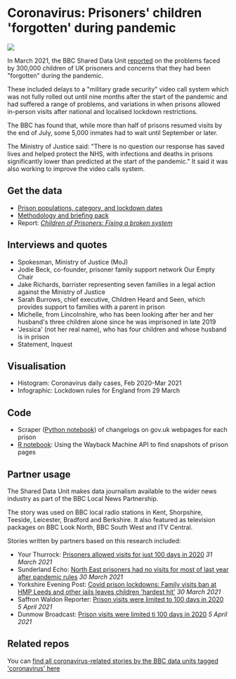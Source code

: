 # Coronavirus: Prisoners' children 'forgotten' during pandemic

![](https://ichef.bbci.co.uk/news/976/cpsprodpb/03B8/production/_117625900_hi055203679.jpg)

In March 2021, the BBC Shared Data Unit [reported](https://www.bbc.co.uk/news/uk-56420186) on the problems faced by 300,000 children of UK prisoners and concerns that they had been "forgotten" during the pandemic. 

These included delays to a "military grade security" video call system which was not fully rolled out until nine months after the start of the pandemic and had suffered a range of problems, and variations in when prisons allowed in-person visits after national and localised lockdown restrictions.

The BBC has found that, while more than half of prisons resumed visits by the end of July, some 5,000 inmates had to wait until September or later.

The Ministry of Justice said: "There is no question our response has saved lives and helped protect the NHS, with infections and deaths in prisons significantly lower than predicted at the start of the pandemic." It said it was also working to improve the video calls system.

## Get the data

* [Prison populations, category, and lockdown dates](https://docs.google.com/spreadsheets/d/1btuVp8PCHmdExq1Hc-farO4MN_nYUoxqpcGe4a3XI20/edit#gid=0)
* [Methodology and briefing pack](https://docs.google.com/document/d/1WPXWtU87zRsp4seuRq9PEU7udz7SsUZIPT1ktG9dx0w/edit)
* Report: *[Children of Prisoners: Fixing a broken system](https://www.nicco.org.uk/userfiles/downloads/5c90a6395f6d8-children-of-prisoners-full-report-web-version.pdf)*

## Interviews and quotes

* Spokesman, Ministry of Justice (MoJ)
* Jodie Beck, co-founder, prisoner family support network Our Empty Chair
* Jake Richards, barrister representing seven families in a legal action against the Ministry of Justice
* Sarah Burrows, chief executive, Children Heard and Seen, which provides support to families with a parent in prison
* Michelle, from Lincolnshire, who has been looking after her and her husband's three children alone since he was imprisoned in late 2019
* 'Jessica' (not her real name), who has four children and whose husband is in prison
* Statement, Inquest

## Visualisation

* Histogram: Coronavirus daily cases, Feb 2020-Mar 2021
* Infographic: Lockdown rules for England from 29 March

## Code

* Scraper ([Python notebook](https://github.com/BBC-Data-Unit/prisons-children-coronavirus/blob/main/prisonscraper.ipynb)) of changelogs on gov.uk webpages for each prison
* [R notebook](https://github.com/BBC-Data-Unit/prisons-children-coronavirus/blob/main/waybackapi.Rmd): Using the Wayback Machine API to find snapshots of prison pages

## Partner usage

The Shared Data Unit makes data journalism available to the wider news industry as part of the BBC Local News Partnership.

The story was used on BBC local radio stations in Kent, Shorpshire, Teeside, Leicester, Bradford and Berkshire. It also featured as television packages on BBC Look North, BBC South West and ITV Central.

Stories written by partners based on this research included:

* Your Thurrock: [Prisoners allowed visits for just 100 days in 2020](https://www.yourthurrock.com/2021/03/31/prisoners-allowed-visits-for-just-100-days-in-2020/) *31 March 2021*
* Sunderland Echo: [North East prisoners had no visits for most of last year after pandemic rules](https://www.sunderlandecho.com/health/coronavirus/north-east-prisoners-had-no-visits-for-most-of-last-year-after-pandemic-rules-3182758) *30 March 2021*
* Yorkshire Evening Post: [Covid prison lockdowns: Family visits ban at HMP Leeds and other jails leaves children 'hardest hit'](https://www.yorkshireeveningpost.co.uk/news/crime/covid-prison-lockdowns-family-visits-ban-at-hmp-leeds-and-other-jails-leaves-children-hardest-hit-3182126) *30 March 2021*
* Saffron Waldon Reporter: [Prison visits were limited to 100 days in 2020](https://www.saffronwaldenreporter.co.uk/news/essex-prison-vists-were-limited-to-100-days-7868060) *5 April 2021*
* Dunmow Broadcast: [Prison visits were limited ti 100 days in 2020](https://www.dunmowbroadcast.co.uk/news/crime/essex-prison-vists-were-limited-to-100-days-7868060) *5 April 2021*

## Related repos

You can [find all coronavirus-related stories by the BBC data units tagged 'coronavirus' here](https://github.com/search?q=topic%3Acoronavirus+org%3ABBC-Data-Unit&type=Repositories)



